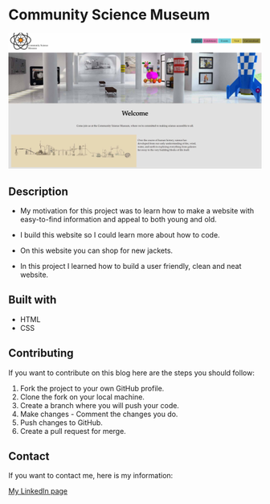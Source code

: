# Community Science Museum

![image](images/CSM.jpg)

## Description

- My motivation for this project was to learn how to make a website with easy-to-find information and appeal to both young and old.

- I build this website so I could learn more about how to code.

- On this website you can shop for new jackets.

- In this project I learned how to build a user friendly, clean and neat website.

## Built with

- HTML
- CSS

## Contributing

If you want to contribute on this blog here are the steps you should follow:

1. Fork the project to your own GitHub profile.
2. Clone the fork on your local machine.
3. Create a branch where you will push your code.
4. Make changes - Comment the changes you do.
5. Push changes to GitHub.
6. Create a pull request for merge.

## Contact

If you want to contact me, here is my information:

[My LinkedIn page](http://www.linkedin.com/in/mona-dagsland-56ba85226)
